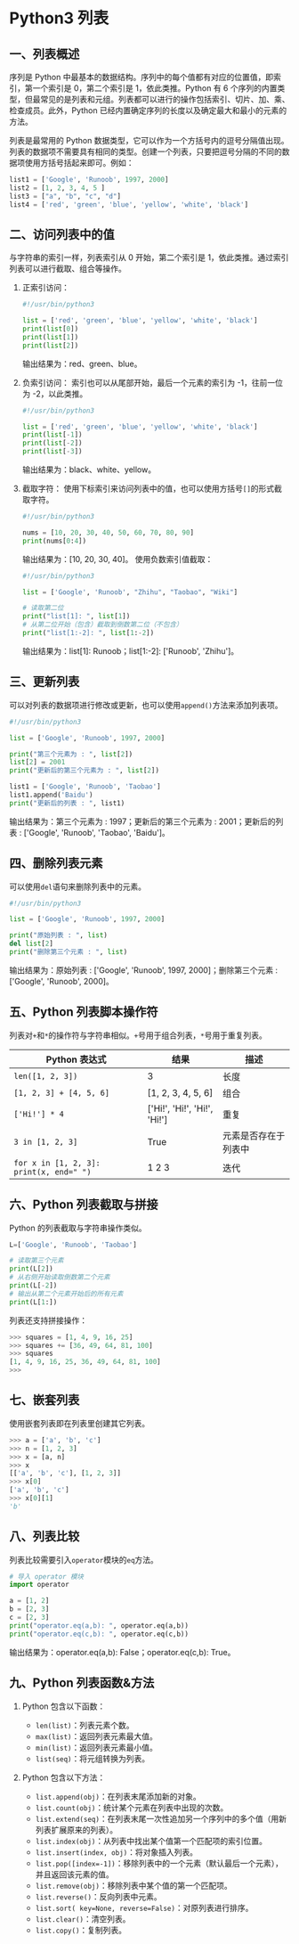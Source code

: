 # Python3 列表

## **一、列表概述**

序列是 Python 中最基本的数据结构。序列中的每个值都有对应的位置值，即索引，第一个索引是 0，第二个索引是 1，依此类推。Python 有 6 个序列的内置类型，但最常见的是列表和元组。列表都可以进行的操作包括索引、切片、加、乘、检查成员。此外，Python 已经内置确定序列的长度以及确定最大和最小的元素的方法。

列表是最常用的 Python 数据类型，它可以作为一个方括号内的逗号分隔值出现。列表的数据项不需要具有相同的类型。创建一个列表，只要把逗号分隔的不同的数据项使用方括号括起来即可。例如：

```python
list1 = ['Google', 'Runoob', 1997, 2000]
list2 = [1, 2, 3, 4, 5 ]
list3 = ["a", "b", "c", "d"]
list4 = ['red', 'green', 'blue', 'yellow', 'white', 'black']
```

## **二、访问列表中的值**

与字符串的索引一样，列表索引从 0 开始，第二个索引是 1，依此类推。通过索引列表可以进行截取、组合等操作。

1. 正索引访问：
   ```python
   #!/usr/bin/python3

   list = ['red', 'green', 'blue', 'yellow', 'white', 'black']
   print(list[0])
   print(list[1])
   print(list[2])
   ```
   输出结果为：red、green、blue。

2. 负索引访问：
   索引也可以从尾部开始，最后一个元素的索引为 -1，往前一位为 -2，以此类推。
   ```python
   #!/usr/bin/python3

   list = ['red', 'green', 'blue', 'yellow', 'white', 'black']
   print(list[-1])
   print(list[-2])
   print(list[-3])
   ```
   输出结果为：black、white、yellow。

3. 截取字符：
   使用下标索引来访问列表中的值，也可以使用方括号`[]`的形式截取字符。
   ```python
   #!/usr/bin/python3

   nums = [10, 20, 30, 40, 50, 60, 70, 80, 90]
   print(nums[0:4])
   ```
   输出结果为：[10, 20, 30, 40]。
   使用负数索引值截取：
   ```python
   #!/usr/bin/python3

   list = ['Google', 'Runoob', "Zhihu", "Taobao", "Wiki"]

   # 读取第二位
   print("list[1]: ", list[1])
   # 从第二位开始（包含）截取到倒数第二位（不包含）
   print("list[1:-2]: ", list[1:-2])
   ```
   输出结果为：list[1]: Runoob；list[1:-2]: ['Runoob', 'Zhihu']。

## **三、更新列表**

可以对列表的数据项进行修改或更新，也可以使用`append()`方法来添加列表项。

```python
#!/usr/bin/python3

list = ['Google', 'Runoob', 1997, 2000]

print("第三个元素为 : ", list[2])
list[2] = 2001
print("更新后的第三个元素为 : ", list[2])

list1 = ['Google', 'Runoob', 'Taobao']
list1.append('Baidu')
print("更新后的列表 : ", list1)
```

输出结果为：第三个元素为 : 1997；更新后的第三个元素为 : 2001；更新后的列表 : ['Google', 'Runoob', 'Taobao', 'Baidu']。

## **四、删除列表元素**

可以使用`del`语句来删除列表中的元素。

```python
#!/usr/bin/python3

list = ['Google', 'Runoob', 1997, 2000]

print("原始列表 : ", list)
del list[2]
print("删除第三个元素 : ", list)
```

输出结果为：原始列表 : ['Google', 'Runoob', 1997, 2000]；删除第三个元素 : ['Google', 'Runoob', 2000]。

## **五、Python 列表脚本操作符**

列表对`+`和`*`的操作符与字符串相似。`+`号用于组合列表，`*`号用于重复列表。

|Python 表达式|结果|描述|
|---|---|---|
|`len([1, 2, 3])`|3|长度|
|`[1, 2, 3] + [4, 5, 6]`|[1, 2, 3, 4, 5, 6]|组合|
|`['Hi!'] * 4`|['Hi!', 'Hi!', 'Hi!', 'Hi!']|重复|
|`3 in [1, 2, 3]`|True|元素是否存在于列表中|
|`for x in [1, 2, 3]: print(x, end=" ")`|1 2 3|迭代|

## **六、Python 列表截取与拼接**

Python 的列表截取与字符串操作类似。

```python
L=['Google', 'Runoob', 'Taobao']

# 读取第三个元素
print(L[2])
# 从右侧开始读取倒数第二个元素
print(L[-2])
# 输出从第二个元素开始后的所有元素
print(L[1:])
```

列表还支持拼接操作：

```python
>>> squares = [1, 4, 9, 16, 25]
>>> squares += [36, 49, 64, 81, 100]
>>> squares
[1, 4, 9, 16, 25, 36, 49, 64, 81, 100]
>>>
```

## **七、嵌套列表**

使用嵌套列表即在列表里创建其它列表。

```python
>>> a = ['a', 'b', 'c']
>>> n = [1, 2, 3]
>>> x = [a, n]
>>> x
[['a', 'b', 'c'], [1, 2, 3]]
>>> x[0]
['a', 'b', 'c']
>>> x[0][1]
'b'
```

## **八、列表比较**

列表比较需要引入`operator`模块的`eq`方法。

```python
# 导入 operator 模块
import operator

a = [1, 2]
b = [2, 3]
c = [2, 3]
print("operator.eq(a,b): ", operator.eq(a,b))
print("operator.eq(c,b): ", operator.eq(c,b))
```

输出结果为：operator.eq(a,b): False；operator.eq(c,b): True。

## **九、Python 列表函数&方法**

1. Python 包含以下函数：
   - `len(list)`：列表元素个数。
   - `max(list)`：返回列表元素最大值。
   - `min(list)`：返回列表元素最小值。
   - `list(seq)`：将元组转换为列表。

2. Python 包含以下方法：
   - `list.append(obj)`：在列表末尾添加新的对象。
   - `list.count(obj)`：统计某个元素在列表中出现的次数。
   - `list.extend(seq)`：在列表末尾一次性追加另一个序列中的多个值（用新列表扩展原来的列表）。
   - `list.index(obj)`：从列表中找出某个值第一个匹配项的索引位置。
   - `list.insert(index, obj)`：将对象插入列表。
   - `list.pop([index=-1])`：移除列表中的一个元素（默认最后一个元素），并且返回该元素的值。
   - `list.remove(obj)`：移除列表中某个值的第一个匹配项。
   - `list.reverse()`：反向列表中元素。
   - `list.sort( key=None, reverse=False)`：对原列表进行排序。
   - `list.clear()`：清空列表。
   - `list.copy()`：复制列表。